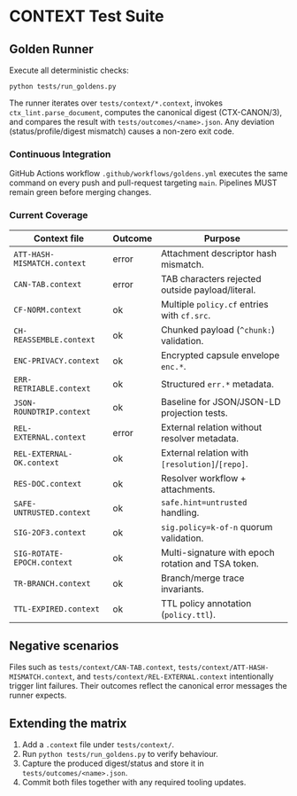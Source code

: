 # CONTEXT Test Suite

## Golden Runner

Execute all deterministic checks:

```
python tests/run_goldens.py
```

The runner iterates over `tests/context/*.context`, invokes `ctx_lint.parse_document`, computes the canonical digest (CTX-CANON/3), and compares the result with `tests/outcomes/<name>.json`. Any deviation (status/profile/digest mismatch) causes a non-zero exit code.

### Continuous Integration

GitHub Actions workflow `.github/workflows/goldens.yml` executes the same command on every push and pull-request targeting `main`. Pipelines MUST remain green before merging changes.

### Current Coverage

| Context file | Outcome | Purpose |
| --- | --- | --- |
| `ATT-HASH-MISMATCH.context` | error | Attachment descriptor hash mismatch. |
| `CAN-TAB.context` | error | TAB characters rejected outside payload/literal. |
| `CF-NORM.context` | ok | Multiple `policy.cf` entries with `cf.src`. |
| `CH-REASSEMBLE.context` | ok | Chunked payload (`^chunk:`) validation. |
| `ENC-PRIVACY.context` | ok | Encrypted capsule envelope `enc.*`. |
| `ERR-RETRIABLE.context` | ok | Structured `err.*` metadata. |
| `JSON-ROUNDTRIP.context` | ok | Baseline for JSON/JSON-LD projection tests. |
| `REL-EXTERNAL.context` | error | External relation without resolver metadata. |
| `REL-EXTERNAL-OK.context` | ok | External relation with `[resolution]`/`[repo]`. |
| `RES-DOC.context` | ok | Resolver workflow + attachments. |
| `SAFE-UNTRUSTED.context` | ok | `safe.hint=untrusted` handling. |
| `SIG-2OF3.context` | ok | `sig.policy=k-of-n` quorum validation. |
| `SIG-ROTATE-EPOCH.context` | ok | Multi-signature with epoch rotation and TSA token. |
| `TR-BRANCH.context` | ok | Branch/merge trace invariants. |
| `TTL-EXPIRED.context` | ok | TTL policy annotation (`policy.ttl`). |

## Negative scenarios

Files such as `tests/context/CAN-TAB.context`, `tests/context/ATT-HASH-MISMATCH.context`, and `tests/context/REL-EXTERNAL.context` intentionally trigger lint failures. Their outcomes reflect the canonical error messages the runner expects.

## Extending the matrix

1. Add a `.context` file under `tests/context/`.
2. Run `python tests/run_goldens.py` to verify behaviour.
3. Capture the produced digest/status and store it in `tests/outcomes/<name>.json`.
4. Commit both files together with any required tooling updates.

